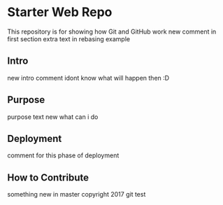 # Starter Web Repo

This repository is for showing how Git and GitHub work
new comment in first section
extra text in rebasing example

## Intro
 new intro comment idont know what will happen then :D
## Purpose
 purpose text new what can i do

## Deployment 

comment for this phase of deployment
## How to Contribute
 something new in master 
copyright 2017 git test